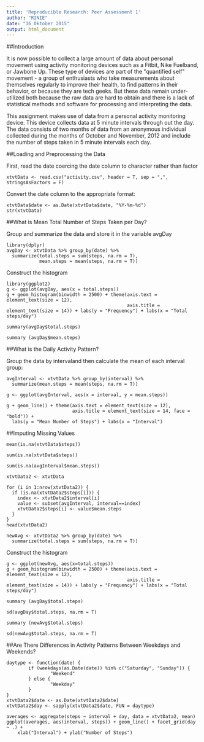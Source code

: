 ```yaml
---
title: 'Reproducible Research: Peer Assessment 1'
author: "RINIE"
date: "16 Oktober 2015"
output: html_document
---
```


##Introduction

It is now possible to collect a large amount of data about personal movement using activity monitoring devices such as a Fitbit, Nike Fuelband, or Jawbone Up. These type of devices are part of the "quantified self" movement - a group of enthusiasts who take measurements about themselves regularly to improve their health, to find patterns in their behavior, or because they are tech geeks. But these data remain under-utilized both because the raw data are hard to obtain and there is a lack of statistical methods and software for processing and interpreting the data.

This assignment makes use of data from a personal activity monitoring device. This device collects data at 5 minute intervals through out the day. The data consists of two months of data from an anonymous individual collected during the months of October and November, 2012 and include the number of steps taken in 5 minute intervals each day.

##Loading and Preprocessing the Data

First, read the date coercing the date column to character rather than factor

```{r}
xtvtData <- read.csv("activity.csv", header = T, sep = ",", stringsAsFactors = F)
```

Convert the date column to the appropriate format:

```{r}
xtvtData$date <- as.Date(xtvtData$date, "%Y-%m-%d")
str(xtvtData)
```

##What is Mean Total Number of Steps Taken per Day?

Group and summarize the data and store it in the variable avgDay

```{r}
library(dplyr)
avgDay <- xtvtData %>% group_by(date) %>%
  summarize(total.steps = sum(steps, na.rm = T), 
            mean.steps = mean(steps, na.rm = T))
```

Construct the histogram

```{r}
library(ggplot2)
g <- ggplot(avgDay, aes(x = total.steps))
g + geom_histogram(binwidth = 2500) + theme(axis.text = element_text(size = 12),  
                                            axis.title = element_text(size = 14)) + labs(y = "Frequency") + labs(x = "Total steps/day")

summary(avgDay$total.steps)

summary (avgDay$mean.steps)
```

##What is the Daily Activity Pattern?

Group the data by intervaland then calculate the mean of each interval group:

```{r}
avgInterval <- xtvtData %>% group_by(interval) %>%
  summarize(mean.steps = mean(steps, na.rm = T))

g <- ggplot(avgInterval, aes(x = interval, y = mean.steps))

g + geom_line() + theme(axis.text = element_text(size = 12), 
                        axis.title = element_text(size = 14, face = "bold")) + 
  labs(y = "Mean Number of Steps") + labs(x = "Interval")
```

##Imputing Missing Values

```{r}
mean(is.na(xtvtData$steps))

sum(is.na(xtvtData$steps))

sum(is.na(avgInterval$mean.steps))

xtvtData2 <- xtvtData

for (i in 1:nrow(xtvtData2)) {
  if (is.na(xtvtData2$steps[i])) {
    index <- xtvtData2$interval[i]
    value <- subset(avgInterval, interval==index)
    xtvtData2$steps[i] <- value$mean.steps
  }
}
head(xtvtData2)

newAvg <- xtvtData2 %>% group_by(date) %>%
  summarize(total.steps = sum(steps, na.rm = T))
```

Construct the histogram

```{r}
g <- ggplot(newAvg, aes(x=total.steps))
g + geom_histogram(binwidth = 2500) + theme(axis.text = element_text(size = 12),
                                            axis.title = element_text(size = 14)) + labs(y = "Frequency") + labs(x = "Total steps/day")

summary (avgDay$total.steps)

sd(avgDay$total.steps, na.rm = T)

summary (newAvg$total.steps)

sd(newAvg$total.steps, na.rm = T)
```

##Are There Differences in Activity Patterns Between Weekdays and Weekends?

```{r}
daytype <- function(date) {
        if (weekdays(as.Date(date)) %in% c("Saturday", "Sunday")) {
                "Weekend"
        } else {
                "Weekday"
        }
}
xtvtData2$date <- as.Date(xtvtData2$date)
xtvtData2$day <- sapply(xtvtData2$date, FUN = daytype)

averages <- aggregate(steps ~ interval + day, data = xtvtData2, mean)
ggplot(averages, aes(interval, steps)) + geom_line() + facet_grid(day ~ .) + 
    xlab("Interval") + ylab("Number of Steps")
```